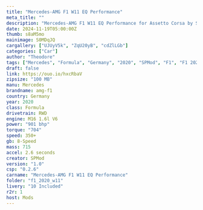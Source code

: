 ```yaml
---
title: "Mercedes-AMG F1 W11 EQ Performance"
meta_title: ""
description: "Mercedes-AMG F1 W11 EQ Performance for Assetto Corsa by SPMOD"
date: 2024-11-19T05:00:00Z
thumb: s8aM5mo
mainimage: S0MDqJQ
cargallery: ["UJUyV5k", "ZqU20yB", "cdZlLGb"]
categories: ["Car"]
author: "Theodore"
tags: ["Mercedes", "Formula", "Germany", "2020", "SPMod", "F1", "F1 2020"]
draft: false
link: https://ouo.io/hxcRbaV
zipsize: "100 MB"
manu: Mercedes
brandname: amg-f1
country: Germany
year: 2020
class: Formula
drivetrain: RWD
engine: M16 1.6l V6
power: "901 bhp"
torque: "704"
speed: 350+
gb: 8-Speed
mass: 715
accel: 2.6 seconds
creator: SPMod
version: "1.0"
csp: "0.2.6"
carname: "Mercedes-AMG F1 W11 EQ Performance"
folder: "f1_2020_w11"
livery: "10 Included"
r2r: 1
host: Mods
---
```

